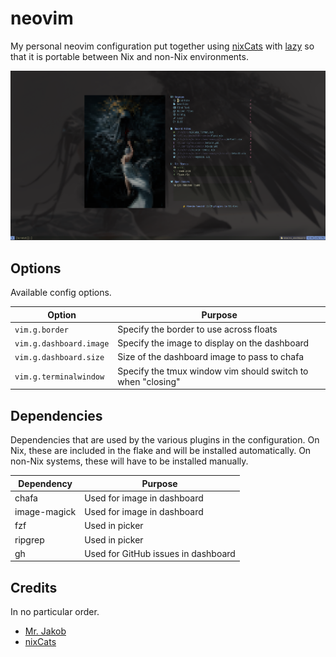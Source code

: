 # neovim

My personal neovim configuration put together using
[nixCats](https://nixcats.org)
with
[lazy](https://lazy.folke.io)
so that it is portable between Nix and non-Nix environments.

![Two-column neovim dashboard made with folke Snacks.](pictures/dashboard.png)

## Options

Available config options.

| Option                  | Purpose                                                     |
| ----------------------- | ----------------------------------------------------------- |
| `vim.g.border`          | Specify the border to use across floats                     |
| `vim.g.dashboard.image` | Specify the image to display on the dashboard               |
| `vim.g.dashboard.size`  | Size of the dashboard image to pass to chafa                |
| `vim.g.terminalwindow`  | Specify the tmux window vim should switch to when "closing" |


## Dependencies

Dependencies that are used by the various plugins in the configuration. On Nix, these are included
in the flake and will be installed automatically. On non-Nix systems, these will have to be
installed manually.

| Dependency   | Purpose                             |
| ------------ | ----------------------------------- |
| chafa        | Used for image in dashboard         |
| image-magick | Used for image in dashboard         |
| fzf          | Used in picker                      |
| ripgrep      | Used in picker                      |
| gh           | Used for GitHub issues in dashboard |

## Credits

In no particular order.

- [Mr. Jakob](https://www.youtube.com/@MrJakob)
- [nixCats](https://nixcats.org)
